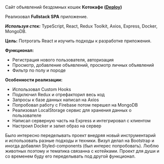 Сайт объявлений бездомных кошек **Котокафе ([Deploy](http://80.249.144.170/))**

Реализовал **Fullstack SPA** приложение.

***Используя стек:*** TypeScript, React, Redux Toolkit, Axios, Express, Docker, MongoDB.

**Цель:** Потрогать React и изучить подходы к разработке приложения.

**Функционал:** 
* Регистрация нового пользователя, авторизация
* Просмотр, добавление объявлений, просмотр личных объявлений
* Фильтр по полу и породе

**Особенности реализации:** 
* Использовал Custom Hooks
* Подключил Redux и отрефакторил весь код
* Запросы к базе данных написал на Axios
* Попробовал работу с Firebase потом перешел на MongoDB
* Реализовал LocalStorage сервис для хранения данных о пользователе
* Написал серверную часть на Express и интегрировал с клиентом
* Настроил Docker и залил образ на сервер

Было интересно переделывать проект внедряя новый инструментарий и использовать разные подходы и техники. Визул делал на Bootstrap и иногда добавлял Styled-components (был интерес попробовать). 
Люблю животных поэтому и тематика связанна с котейками. Проект для души и со временем буду его переделывать под другой функционал.

